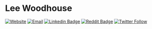 # Lee Woodhouse
<!-- ![Heading](https://img.shields.io/badge/Example_Heading-blue?style=flat&logo=github) -->

[![Website](https://img.shields.io/badge/-www.leewoodhouse.com-white?style=flat&link=https://www.leewoodhouse.com/)](https://www.leewoodhouse.com/)
[![Email](https://img.shields.io/badge/-admin@leewoodhouse.com-white?style=flat&logo=Mail.Ru&logoColor=black&link=mailto:admin@leewoodhouse.com)](mailto:admin@leewoodhouse.com)
[![Linkedin Badge](https://img.shields.io/badge/-LeeWoodhouse-0A66C2?style=flat&logo=Linkedin&logoColor=white&link=https://www.linkedin.com/in/lee-woodhouse-58056118b/)](https://www.linkedin.com/in/lee-woodhouse-58056118b/)
[![Reddit Badge](https://img.shields.io/badge/-lpwoodhouse-FF4500?style=flat&logo=Reddit&logoColor=white&link=https://www.reddit.com/user/lpwoodhouse)](https://www.reddit.com/user/lpwoodhouse)
[![Twitter Follow](https://img.shields.io/twitter/follow/babswoodhouse?style=social)](https://twitter.com/intent/follow?screen_name=babswoodhouse/)
